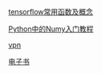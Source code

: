 [tensorflow常用函数及概念](https://blog.csdn.net/NNNNNNNNNNNNY/article/details/70177509 )

[Python中的Numy入门教程](https://www.jb51.net/article/49397.htm)

[vpn](http://t.cn/EAgIcpY)

[电子书](https://www.jiumodiary.com/)

